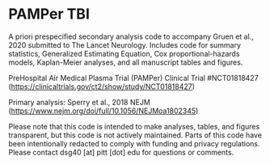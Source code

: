 # PAMPer TBI

A priori prespecified secondary analysis code to accompany Gruen et al., 2020 submitted to The Lancet Neurology. Includes code for summary statistics, Generalized Estimating Equation, Cox proportional-hazards models, Kaplan-Meier analyses, and all manuscript tables and figures.

PreHospital Air Medical Plasma Trial (PAMPer) Clinical Trial #NCT01818427 (https://clinicaltrials.gov/ct2/show/study/NCT01818427)

Primary analysis: Sperry et al., 2018 NEJM (https://www.nejm.org/doi/full/10.1056/NEJMoa1802345)

Please note that this code is intended to make analyses, tables, and figures transparent, but this code is not actively maintained. Parts of this code have been intentionally redacted to comply with funding and privacy regulations. Please contact dsg40 [at] pitt [dot] edu for questions or comments.
